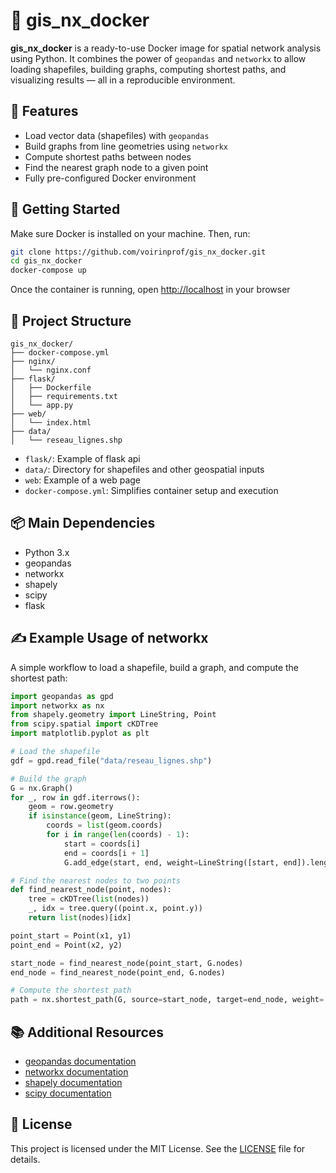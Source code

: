 # 🧭 gis_nx_docker

**gis_nx_docker** is a ready-to-use Docker image for spatial network analysis using Python. It combines the power of `geopandas` and `networkx` to allow loading shapefiles, building graphs, computing shortest paths, and visualizing results — all in a reproducible environment.

## 🚀 Features

- Load vector data (shapefiles) with `geopandas`
- Build graphs from line geometries using `networkx`
- Compute shortest paths between nodes
- Find the nearest graph node to a given point
- Fully pre-configured Docker environment

## 🐳 Getting Started

Make sure Docker is installed on your machine. Then, run:

```bash
git clone https://github.com/voirinprof/gis_nx_docker.git
cd gis_nx_docker
docker-compose up
```

Once the container is running, open [http://localhost](http://localhost) in your browser

## 📁 Project Structure

```
gis_nx_docker/
├── docker-compose.yml
├── nginx/
│   └── nginx.conf
├── flask/
│   ├── Dockerfile
│   ├── requirements.txt
│   └── app.py
├── web/
│   └── index.html
├── data/
│   └── reseau_lignes.shp

```

- `flask/`: Example of flask api
- `data/`: Directory for shapefiles and other geospatial inputs
- `web`: Example of a web page
- `docker-compose.yml`: Simplifies container setup and execution

## 📦 Main Dependencies

- Python 3.x
- geopandas
- networkx
- shapely
- scipy
- flask

## ✍️ Example Usage of networkx

A simple workflow to load a shapefile, build a graph, and compute the shortest path:

```python
import geopandas as gpd
import networkx as nx
from shapely.geometry import LineString, Point
from scipy.spatial import cKDTree
import matplotlib.pyplot as plt

# Load the shapefile
gdf = gpd.read_file("data/reseau_lignes.shp")

# Build the graph
G = nx.Graph()
for _, row in gdf.iterrows():
    geom = row.geometry
    if isinstance(geom, LineString):
        coords = list(geom.coords)
        for i in range(len(coords) - 1):
            start = coords[i]
            end = coords[i + 1]
            G.add_edge(start, end, weight=LineString([start, end]).length)

# Find the nearest nodes to two points
def find_nearest_node(point, nodes):
    tree = cKDTree(list(nodes))
    _, idx = tree.query((point.x, point.y))
    return list(nodes)[idx]

point_start = Point(x1, y1)
point_end = Point(x2, y2)

start_node = find_nearest_node(point_start, G.nodes)
end_node = find_nearest_node(point_end, G.nodes)

# Compute the shortest path
path = nx.shortest_path(G, source=start_node, target=end_node, weight='weight')


```

## 📚 Additional Resources

- [geopandas documentation](https://geopandas.org/)
- [networkx documentation](https://networkx.org/)
- [shapely documentation](https://shapely.readthedocs.io/)
- [scipy documentation](https://docs.scipy.org/doc/scipy/)

## 📄 License

This project is licensed under the MIT License. See the [LICENSE](LICENSE) file for details.

